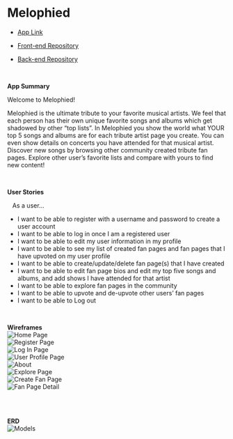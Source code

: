 # Melophied


- [App Link](https://melophied.herokuapp.com/)

- [Front-end Repository](https://github.com/chuckchoiboi/melophied)

- [Back-end Repository](https://github.com/ifrah1/melophied-server)

<br>

**App Summary**

Welcome to Melophied!

Melophied is the ultimate tribute to your favorite musical artists. We feel that each person has their own unique favorite songs and albums which get shadowed by other “top lists”. In Melophied you show the world what YOUR top 5 songs and albums are for each tribute artist page you create. You can even show details on concerts you have attended for that musical artist.
Discover new songs by browsing other community created tribute fan pages. Explore other user’s favorite lists and compare with yours to find new content!

<br/>

**User Stories**

&nbsp;&nbsp;&nbsp;As a user…
- I want to be able to register with a username and password to create a user account 
- I want to be able to log in once I am a registered user
- I want to be able to edit my user information in my profile
- I want to be able to see my list of created fan pages and fan pages that I have upvoted on my user profile
- I want to be able to create/update/delete fan page(s) that I have created
- I want to be able to edit fan page bios and edit my top five songs and albums, and add shows I have attended for that artist
- I want to be able to explore fan pages in the community 
- I want to be able to upvote and de-upvote other users’ fan pages 
- I want to be able to Log out

<br/>

**Wireframes**  
![Home Page](https://media.git.generalassemb.ly/user/19097/files/11a0e680-8411-11eb-8f48-144f7615a49b)  
![Register Page](https://media.git.generalassemb.ly/user/19097/files/12397d00-8411-11eb-8237-61ccc4ebedb9)  
![Log In Page](https://media.git.generalassemb.ly/user/19097/files/12397d00-8411-11eb-80ca-e06424d79f4c)  
![User Profile Page](https://media.git.generalassemb.ly/user/19097/files/9f490880-84db-11eb-9fd4-ade853cadd25)  
![About](https://media.git.generalassemb.ly/user/19097/files/11085000-8411-11eb-80c0-a3e15496c5d5)  
![Explore Page](https://media.git.generalassemb.ly/user/19097/files/11a0e680-8411-11eb-9dad-6c03cb7f632c)  
![Create Fan Page](https://media.git.generalassemb.ly/user/19097/files/11a0e680-8411-11eb-888e-2d5f3e13979c)  
![Fan Page Detail](https://media.git.generalassemb.ly/user/19097/files/11a0e680-8411-11eb-916d-0fd28f02ccef)  

<br/>
<br/>

**ERD**  
![Models](https://media.git.generalassemb.ly/user/19097/files/b28fa180-8411-11eb-8009-fde4decd67f7)
